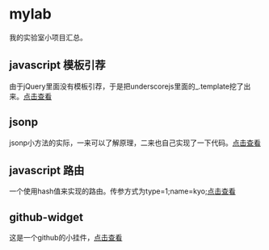 # mylab
我的实验室小项目汇总。

## javascript 模板引荐
由于jQuery里面没有模板引荐，于是把underscorejs里面的_.template挖了出来。[点击查看](https://github.com/kyo4311/mylab/tree/master/jquery.template)

## jsonp
jsonp小方法的实际，一来可以了解原理，二来也自己实现了一下代码。[点击查看](https://github.com/kyo4311/mylab/tree/master/javascript-jsonp)

## javascript 路由
一个使用hash值来实现的路由。传参方式为type=1;name=kyo;[点击查看](https://github.com/kyo4311/mylab/tree/master/javascript-router)

## github-widget
这是一个github的小挂件，[点击查看](https://github.com/kyo4311/mylab/tree/master/github-widget)
